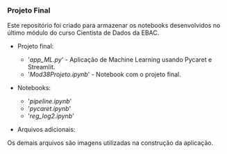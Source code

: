 ### Projeto Final

Este repositório foi criado para armazenar os notebooks desenvolvidos no último módulo do curso Cientista de Dados da EBAC.

* Projeto final:

  - '*app_ML.py*' - Aplicação de Machine Learning usando Pycaret e Streamlit.
  - '*Mod38Projeto.ipynb*' - Notebook com o projeto final.
 
* Notebooks:

  - '*pipeline.ipynb*'
  - '*pycaret.ipynb*'
  - '*reg_log2.ipynb*'
 
* Arquivos adicionais:

Os demais arquivos são imagens utilizadas na construção da aplicação.

